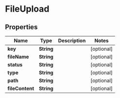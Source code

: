 

# FileUpload

## Properties

Name | Type | Description | Notes
------------ | ------------- | ------------- | -------------
**key** | **String** |  |  [optional]
**fileName** | **String** |  |  [optional]
**status** | **String** |  |  [optional]
**type** | **String** |  |  [optional]
**path** | **String** |  |  [optional]
**fileContent** | **String** |  |  [optional]



